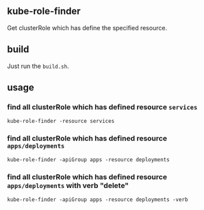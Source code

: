 ## kube-role-finder

Get clusterRole which has define the specified resource.

## build

Just run the `build.sh`.

## usage

### find all clusterRole which has defined resource `services`

```
kube-role-finder -resource services
```

### find all clusterRole which has defined resource `apps/deployments`

```
kube-role-finder -apiGroup apps -resource deployments
```

### find all clusterRole which has defined resource `apps/deployments` with verb "delete"

```
kube-role-finder -apiGroup apps -resource deployments -verb 
```
